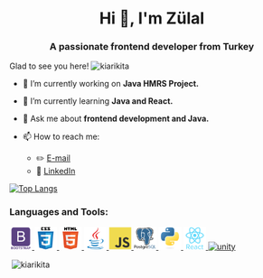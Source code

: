 <h1 align="center">Hi 👋, I'm Zülal</h1>
<h3 align="center">A passionate frontend developer from Turkey</h3>

<p align="left"> Glad to see you here! <img src="https://komarev.com/ghpvc/?username=kiarikita&label=Profile%20views&color=0e75b6&style=flat" alt="kiarikita" /> </p>

- 🔭 I’m currently working on **Java HMRS Project.**

- 🌱 I’m currently learning **Java and React.**

- 💬 Ask me about **frontend development and Java.**

- 📫 How to reach me:  
   - :pencil2: [E-mail](gunerisilzulal@gmail.com)
   - :office: [LinkedIn](https://www.linkedin.com/in/ışıl-zülal-güner/)

[![Top Langs](https://github-readme-stats.vercel.app/api/top-langs/?username=kiarikita)](https://github.com/kiarikita/github-readme-stats)

<h3 align="left">Languages and Tools:</h3>
<p align="left"> <a href="https://getbootstrap.com" target="_blank"> <img src="https://raw.githubusercontent.com/devicons/devicon/master/icons/bootstrap/bootstrap-plain-wordmark.svg" alt="bootstrap" width="40" height="40"/> </a> <a href="https://www.w3schools.com/css/" target="_blank"> <img src="https://raw.githubusercontent.com/devicons/devicon/master/icons/css3/css3-original-wordmark.svg" alt="css3" width="40" height="40"/> </a> <a href="https://www.w3.org/html/" target="_blank"> <img src="https://raw.githubusercontent.com/devicons/devicon/master/icons/html5/html5-original-wordmark.svg" alt="html5" width="40" height="40"/> </a> <a href="https://www.java.com" target="_blank"> <img src="https://raw.githubusercontent.com/devicons/devicon/master/icons/java/java-original.svg" alt="java" width="40" height="40"/> </a> <a href="https://developer.mozilla.org/en-US/docs/Web/JavaScript" target="_blank"> <img src="https://raw.githubusercontent.com/devicons/devicon/master/icons/javascript/javascript-original.svg" alt="javascript" width="40" height="40"/> </a> <a href="https://www.postgresql.org" target="_blank"> <img src="https://raw.githubusercontent.com/devicons/devicon/master/icons/postgresql/postgresql-original-wordmark.svg" alt="postgresql" width="40" height="40"/> </a> <a href="https://www.python.org" target="_blank"> <img src="https://raw.githubusercontent.com/devicons/devicon/master/icons/python/python-original.svg" alt="python" width="40" height="40"/> </a> <a href="https://reactjs.org/" target="_blank"> <img src="https://raw.githubusercontent.com/devicons/devicon/master/icons/react/react-original-wordmark.svg" alt="react" width="40" height="40"/> </a> <a href="https://unity.com/" target="_blank"> <img src="https://www.vectorlogo.zone/logos/unity3d/unity3d-icon.svg" alt="unity" width="40" height="40"/> </a> </p>

<p>&nbsp;<img align="center" src="https://github-readme-stats.vercel.app/api?username=kiarikita&show_icons=true&locale=en" alt="kiarikita" /></p>

